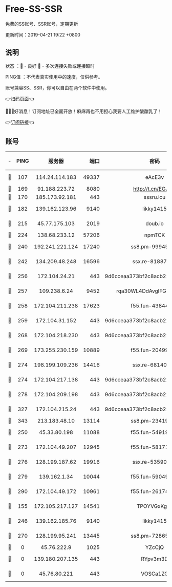 # Free-SS-SSR

免费的SS账号、SSR账号，定期更新

更新时间：2019-04-21 19:22 +0800

## 说明

状态     ：🙂 - 良好 🙁 - 多次连接失败或连接超时

PING值   ：不代表真实使用中的速度，仅供参考。

账号兼容SS、SSR，你可以自由在两个软件中使用。

👉[扫码页面](https://liesauer.github.io/Free-SS-SSR/)👈

🎉🎉🎉好消息！订阅地址已全面开放！麻麻再也不用担心我要人工维护酸酸乳了！

👉[订阅链接](https://www.liesauer.net/yogurt/subscribe?ACCESS_TOKEN=DAYxR3mMaZAsaqUb)👈

## 账号

|-|PING|服务器|端口|密码|加密方式|区域|
|:----:|:----:|:-----:|-----:|:----:|:----:|:----:|
|🙂|107|114.24.114.183|49337|eAcE3v|chacha20-ietf|TW|
|🙂|169|91.188.223.72|8080|http://t.cn/EGJIyrl|rc4-md5|RU|
|🙂|170|185.173.92.181|443|sssru.icu|rc4-md5|RU|
|🙂|182|139.162.123.96|9140|likky1415|aes-256-cfb|JP|
|🙂|215|45.77.175.103|2019|doub.io|aes-128-ctr|SG|
|🙂|224|138.68.233.12|57206|npmTCK|rc4-md5|US|
|🙂|240|192.241.221.124|17240|ss8.pm-99945477|aes-256-cfb|US|
|🙂|242|134.209.48.248|16596|ssx.re-81887619|aes-256-cfb|US|
|🙂|256|172.104.24.21|443|9d6cceaa373bf2c8acb22e60b6a58be6|aes-256-cfb|US|
|🙂|257|109.238.6.24|9452|rqa30WL4DdAvgIFG6Fs3znzTa|aes-256-cfb|FR|
|🙂|258|172.104.211.238|17623|f55.fun-43844641|aes-256-cfb|US|
|🙂|259|172.104.31.152|443|9d6cceaa373bf2c8acb22e60b6a58be6|aes-256-cfb|US|
|🙂|268|172.104.218.230|443|9d6cceaa373bf2c8acb22e60b6a58be6|aes-256-cfb|US|
|🙂|269|173.255.230.159|10889|f55.fun-20499920|aes-256-cfb|US|
|🙂|274|198.199.109.236|14416|ssx.re-68140680|aes-256-cfb|US|
|🙂|274|172.104.217.138|443|9d6cceaa373bf2c8acb22e60b6a58be6|aes-256-cfb|US|
|🙂|278|172.104.209.198|443|9d6cceaa373bf2c8acb22e60b6a58be6|aes-256-cfb|US|
|🙂|327|172.104.215.24|443|9d6cceaa373bf2c8acb22e60b6a58be6|aes-256-cfb|US|
|🙂|343|213.183.48.10|13114|ss8.pm-23419048|rc4-md5|RU|
|🙂|250|45.33.80.198|11088|f55.fun-54919937|aes-256-cfb|US|
|🙂|273|172.104.49.207|12945|f55.fun-58171420|aes-256-cfb|SG|
|🙂|276|128.199.187.62|19916|ssx.re-53590362|aes-256-cfb|SG|
|🙂|279|139.162.1.34|10044|f55.fun-59049291|aes-256-cfb|SG|
|🙂|290|172.104.49.172|10961|f55.fun-26174488|aes-256-cfb|SG|
|🙁|155|172.105.217.127|14541|TPOYVGxKglpi|aes-256-cfb|JP|
|🙁|246|139.162.185.76|9140|likky1415|aes-256-cfb|DE|
|🙁|270|128.199.95.241|13445|ss8.pm-72865285|aes-256-cfb|SG|
|🙁|0|45.76.222.9|1025|YZcCjQ|rc4-md5|JP|
|🙁|0|139.180.207.135|443|RYpv3m3D|aes-256-cfb|JP|
|🙁|0|45.76.80.221|443|VOSCa1ZG|aes-256-cfb|DE|
